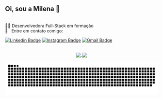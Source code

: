 ## Oi, sou a Milena 👋
 
<br/> 👩‍💻  Desenvolvedora Full-Stack em formação 
<br/> :email: &nbsp; Entre em contato comigo: 

[![Linkedin Badge](https://img.shields.io/badge/-LinkedIn-blue?style=flat-square&logo=Linkedin&logoColor=white&link=https://www.linkedin.com/in/milena-coutinho-344563212/)](https://www.linkedin.com/in/milena-coutinho-344563212/)
[![Instagram Badge](https://img.shields.io/badge/-Instagram-violet?style=flat-square&labelColor=violet&logo=instagram&logoColor=white&link=https://www.instagram.com/mlncoutinho/?hl=pt-br)](https://www.instagram.com/mlncoutinho/?hl=pt-br) 
[![Gmail Badge](https://img.shields.io/badge/-Email-c14438?style=flat-square&logo=Gmail&logoColor=white&link=mailto:mi.coutinho8@hotmail.com)](mailto:mi.coutinho8@hotmail.com)

<br/>
<div  align="center"> 
  <a href="https://github.com/micouti">
  <img height="150em"   align="center" src="https://github-readme-stats.vercel.app/api?username=micouti&show_icons=true&theme=tokyonight&include_all_commits=true&count_private=true"/>
  <img height="150em"  align="center" src="https://github-readme-stats.vercel.app/api/top-langs/?username=micouti&&layout=compact&hide=shell&theme=tokyonight"/>

  ![Snake animation](https://github.com/ellen2121/ellen2121/blob/output/github-contribution-grid-snake.svg)

</div>
